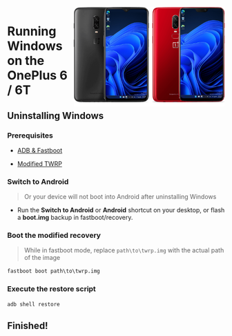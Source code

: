 <img align="right" src="https://github.com/n00b69/woa-op6/blob/main/op6.png" width="350" alt="Windows 11 running on fajita/enchilada">

# Running Windows on the OnePlus 6 / 6T

## Uninstalling Windows

### Prerequisites
- [ADB & Fastboot](https://developer.android.com/studio/releases/platform-tools)

- [Modified TWRP](https://github.com/n00b69/woa-op6/releases/download/Files/TWRP-OP6xT.img)

### Switch to Android
> Or your device will not boot into Android after uninstalling Windows
- Run the **Switch to Android** or **Android** shortcut on your desktop, or flash a **boot.img** backup in fastboot/recovery.

### Boot the modified recovery
> While in fastboot mode, replace `path\to\twrp.img` with the actual path of the image
```cmd
fastboot boot path\to\twrp.img
```

### Execute the restore script
```cmd
adb shell restore
```

## Finished!
















